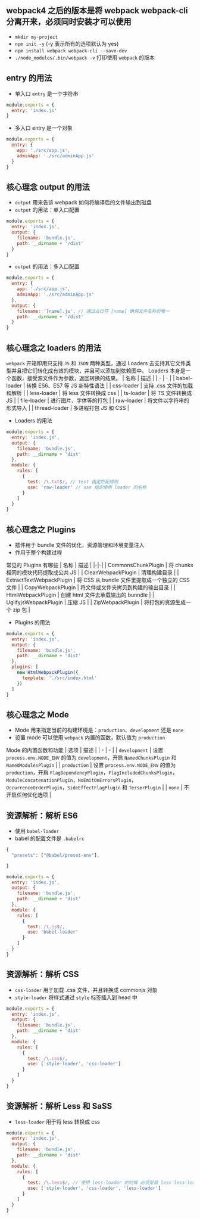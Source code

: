 ## webpack4 之后的版本是将 webpack webpack-cli 分离开来，必须同时安装才可以使用

- `mkdir my-project`
- `npm init -y` (-y 表示所有的选项默认为 yes)
- `npm install webpack webpack-cli --save-dev`
- `./node_modules/.bin/webpack -v` 打印使用 `webpack` 的版本

## entry 的用法
- 单入口 `entry` 是一个字符串
```javascript
module.exports = {
  entry: 'index.js'
}
```
- 多入口 entry 是一个对象
```javascript
module.exports = {
  entry: {
    app: './src/app.js',
    adminApp: './src/adminApp.js'
  }
}
```
## 核心理念 output 的用法
- `output` 用来告诉 webpack 如何将编译后的文件输出到磁盘 
- `output` 的用法：单入口配置
```javascript
module.exports = {
  entry: 'index.js',
  output: {
    filename: 'bundle.js',
    path: __dirname + '/dist' 
  }
}
```
- `output` 的用法：多入口配置
```javascript
module.exports = {
  entry: {
    app: './src/app.js',
    adminApp: './src/adminApp.js'
  },
  output: {
    filename: '[name].js', // 通过占位符 [name] 确保文件名称的唯一
    path: __dirname + '/dist'
  }
}
```
## 核心理念之 loaders 的用法
  `webpack` 开箱即用只支持 `JS` 和 `JSON` 两种类型，通过 Loaders 去支持其它文件类型并且把它们转化成有效的模块，并且可以添加到依赖图中。
  Loaders 本身是一个函数，接受源文件作为参数，返回转换的结果。
|  名称   | 描述  |
|  -  | - |
| babel-loader  | 转换 ES6、ES7 等 JS 新特性语法 |
| css-loader  | 支持 .css 文件的加载和解析 |
| less-loader | 将 less 文件转换成 css |
| ts-loader | 将 TS 文件转换成 JS |
| file-loader | 进行图片、字体等的打包 |
| raw-loader | 将文件以字符串的形式导入 |
| thread-loader | 多进程打包 JS 和 CSS |

- Loaders 的用法
```javascript
module.exports = {
  entry: 'index.js',
  output: {
    filename: 'bundle.js',
    path: __dirname + 'dist' 
  },
  module: {
    rules: [
      {
        test: /\.txt$/, // test 指定匹配规则
        use: 'raw-loader' // use 指定使用 loader 的名称
      }
    ]
  }
}
```
## 核心理念之 Plugins
- 插件用于 bundle 文件的优化，资源管理和环境变量注入
- 作用于整个构建过程
  
常见的 Plugins 有哪些
| 名称 | 描述 |
|-|-|
| CommonsChunkPlugin | 将 chunks 相同的模块代码提取成公共 JS |
| CleanWebpackPlugin | 清理构建目录 |
| ExtractTextWebpackPlugin | 将 CSS 从 bundle 文件里提取成一个独立的 CSS 文件 |
| CopyWebpackPlugin | 将文件或文件夹拷贝到构建的输出目录 |
| HtmlWebpackPlugin | 创建 html 文件去承载输出的 bunndle |
| UglifyjsWebpackPlugin | 压缩 JS |
| ZipWebpackPlugin | 将打包的资源生成一个 zip 包 |

- Plugins 的用法
```javascript
module.exports = {
  entry: 'index.js',
  output: {
    filename: 'bundle.js',
    path: __dirname + 'dist' 
  },
  plugins: [
    new HtmlWebpackPlugin({
      template: './src/index.html'
    })
  ]
}
```
## 核心理念之 Mode
- Mode 用来指定当前的构建环境是：`production`、`development` 还是 `none`
- 设置 mode 可以使用 `webpack` 内置的函数，默认值为 `production`
  
Mode 的内置函数和功能
| 选项 | 描述 |
| - | - |
| `development` | 设置 `process.env.NODE_ENV` 的值为 `development`，开启 `NamedChunksPlugin` 和 `NamedModulesPlugin` |
| `production` | 设置 `process.env.NODE_ENV` 的值为 `production`，开启 `FlagDependencyPlugin`，`FlagIncludedChunksPlugin`，`ModuleConcatenationPlugin`，`NoEmitOnErrorsPlugin`，`OccurrenceOrderPlugin`，`SideEffectFlagPlugin` 和 `TerserPlugin` |
| `none` | 不开启任何优化选项 |
## 资源解析：解析 ES6
- 使用 `babel-loader`
- babel 的配置文件是 `.babelrc`
```javascript
{
  "presets": ["@babel/preset-env"],

}
```
```javascript
module.exports = {
  entry: 'index.js',
  output: {
    filename: 'bundle.js',
    path: __dirname + 'dist' 
  },
  module: {
    rules: [
      {
        test: /\.js$/, 
        use: 'babel-loader'
      }
    ]
  }
}
```
## 资源解析：解析 CSS
- `css-loader` 用于加载 .css 文件，并且转换成 commonjs 对象
- `style-loader` 将样式通过 `style` 标签插入到 head 中
```javascript
module.exports = {
  entry: 'index.js',
  output: {
    filename: 'bundle.js',
    path: __dirname + 'dist' 
  },
  module: {
    rules: [
      {
        test: /\.css$/, 
        use: ['style-loader', 'css-loader']
      }
    ]
  }
}
```
## 资源解析：解析 Less 和 SaSS
- `less-loader` 用于将 less 转换成 css
```javascript
module.exports = {
  entry: 'index.js',
  output: {
    filename: 'bundle.js',
    path: __dirname + 'dist' 
  },
  module: {
    rules: [
      {
        test: /\.less$/, // 使用 less-loader 的时候 必须安装 less less-loader
        use: ['style-loader', 'css-loader', 'less-loader']
      }
    ]
  }
}
```